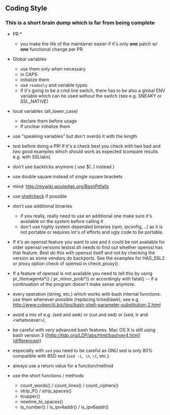 ## Coding Style

### This is a short brain dump which is far from being complete

* PR *
  * you make the life of the maintainer easier if it's only **one** patch w/ **one** functional change per PR

* Global variables 
  * use them only when necessary
  * in CAPS
  * initialize them 
  * use ``readonly`` and variable types
  * if it's going to be a cmd line switch, there has to be also a global ENV variable which can be used without the switch (see e.g. SNEAKY or SSL_NATIVE)

* local variables (all_lower_case)
   * declare them before usage
   * if unclear initialize them 

* use "speaking variables" but don't overdo it with the length

* test before doing a PR! If it's a check best you check with two bad and two good examples which should work as expected (compare results e.g. with SSLlabs)

* don't use backticks anymore ( use $(..) instead )
* use double square instead of single square brackets
* mind: http://mywiki.wooledge.org/BashPitfalls

* use [shellcheck](https://github.com/koalaman/shellcheck) if possible

* don't use additional binaries 
  * if you really, really need to use an additional one make sure it's available on the system before calling it
  * don't use highly system depended binaries (rpm, ipconfig, ..) as it is not portable or requires lot's of efforts and ugly code to be portable.

* If it's an openssl feature you want to use and it could be not available for older openssl versions testssl.sh needs to find out whether openssl has that feature. Best do this with openssl itself and not by checking the version as some vendors do backports. See the examples for HAS_SSL2 or proxy option check of openssl in check_proxy().

* If a feature of openssl is not available you need to tell this by using pr_litemagenta*() / pr_minor_prob*() or accordingly with fatal() -- if a continuation of the program doesn't make sense anymore.

* every operation (string, etc.) which works with bash internal functions: use them whenever possible (replacing tr/sed/awk), see e.g. http://www.cyberciti.biz/tips/bash-shell-parameter-substitution-2.html 
* avoid a mix of e.g. (sed and awk) or (cut and sed) or (sed, tr and \<whatsoever\>). 
* be careful with very advanced bash features. Mac OS X is still using bash version 3 ([http://tldp.org/LDP/abs/html/bashver4.html](differences))
* especially with ``sed`` you need to be careful as GNU sed is only 80% compatible with BSD sed (`sed -i`,` \n`, `\t`, etc.). 

* always use a return value for a function/method

* use the short functions / methods
  * count_words() / count_lines() / count_ciphers()
  * strip_lf() / strip_spaces()
  * toupper() 
  * newline_to_spaces()
  * is_number() / is_ipv4addr() / is_ipv6addr() 

